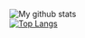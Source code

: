![My github stats](https://github-readme-stats.vercel.app/api?username=NagaYZ&show_icons=true&theme=tokyonight)<br/>
[![Top Langs](https://github-readme-stats.vercel.app/api/top-langs/?username=NagaYZ&layout=compact&theme=tokyonight&langs_count=10)](https://github.com/anuraghazra/github-readme-stats)




